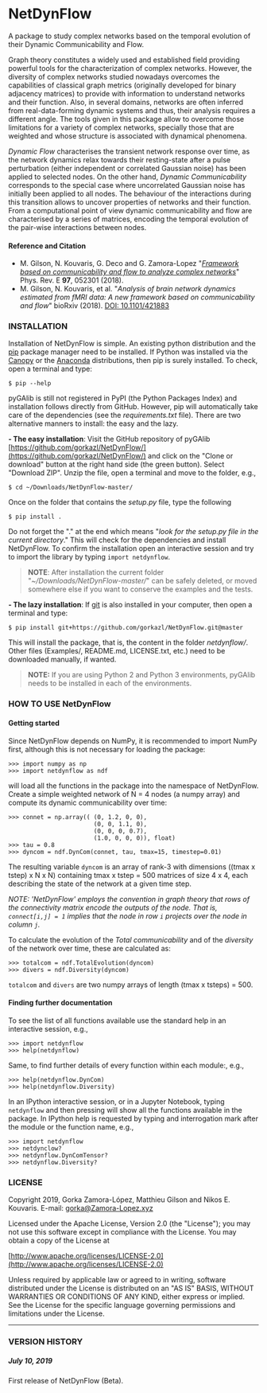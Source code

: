 # NetDynFlow

A package to study complex networks based on the temporal evolution of their Dynamic Communicability and Flow.

Graph theory constitutes a widely used and established field providing powerful tools for the characterization of complex networks. However, the diversity of complex networks studied nowadays overcomes the capabilities of classical graph metrics (originally developed for binary adjacency matrices) to provide with information to understand networks and their function. Also, in several domains, networks are often inferred from real-data-forming dynamic systems and thus, their analysis requires a different angle. The tools given in this package allow to overcome those limitations for a variety of complex networks, specially those that are weighted and whose structure is associated with dynamical phenomena.

*Dynamic Flow* characterises the transient network response over time, as the network dynamics relax towards their resting-state after a pulse perturbation (either independent or correlated Gaussian noise) has been applied to selected nodes. On the other hand, *Dynamic Communicability* corresponds to the special case where uncorrelated Gaussian noise has initially been applied to all nodes. The behaviour of the interactions during this transition allows to uncover properties of networks and their function. From a computational point of view dynamic communicability and flow are characterised by a series of matrices, encoding the temporal evolution of the pair-wise interactions between nodes.


#### Reference and Citation

* M. Gilson, N. Kouvaris, G. Deco and G. Zamora-Lopez "*[Framework based on communicability and flow to analyze complex networks](https://journals.aps.org/pre/abstract/10.1103/PhysRevE.97.052301)*" Phys. Rev. E **97**, 052301 (2018).
* M. Gilson, N. Kouvaris, et al. "*Analysis of brain network dynamics estimated from fMRI data: A new framework based on communicability and flow*" bioRxiv (2018). [DOI: 10.1101/421883](https://doi.org/10.1101/421883)


### INSTALLATION

Installation of NetDynFlow is simple. An existing python distribution and the [pip](https://github.com/pypa/pip) package manager need to be installed. If Python was installed via the [Canopy](https://www.enthought.com/product/canopy/) or the [Anaconda](https://www.anaconda.com) distributions, then pip is surely installed. To check, open a terminal and type:

	$ pip --help

pyGAlib is still not registered in PyPI (the Python Packages Index) and installation follows directly from GitHub. However, pip will automatically take care of the  dependencies (see the *requirements.txt* file). There are two alternative manners to install: the easy and the lazy. 

**- The easy installation**: Visit the GitHub repository of pyGAlib [https://github.com/gorkazl/NetDynFlow/](https://github.com/gorkazl/NetDynFlow/) and click on the "Clone or download" button at the right hand side (the green button). Select "Download ZIP". Unzip the file, open a terminal and move to the folder, e.g.,

	$ cd ~/Downloads/NetDynFlow-master/

Once on the folder that contains the *setup.py* file, type the following

	$ pip install .

Do not forget the "." at the end which means "*look for the setup.py file in the current directory*." This will check for the dependencies and install NetDynFlow. To confirm the installation open an interactive session and try to import the library by typing `import netdynflow`.

> **NOTE**: After installation the current folder "*~/Downloads/NetDynFlow-master/*" can be safely deleted, or moved somewhere else if you want to conserve the examples and the tests.

**- The lazy installation**: If [git](https://git-scm.com) is also installed in your computer, then open a terminal and type:

	$ pip install git+https://github.com/gorkazl/NetDynFlow.git@master

This will install the package, that is, the content in the folder *netdynflow/*. Other files (Examples/, README.md, LICENSE.txt, etc.) need to be downloaded manually, if wanted.


> **NOTE:** If you are using Python 2 and Python 3 environments, pyGAlib needs to be installed in each of the environments.



### HOW TO USE NetDynFlow

#### Getting started 
Since NetDynFlow depends on NumPy, it is recommended to import NumPy first, although this is not necessary for loading the package:

	>>> import numpy as np
	>>> import netdynflow as ndf

will load all the functions in the package into the namespace of NetDynFlow. Create a simple weighted network of N = 4 nodes (a numpy array) and compute its dynamic communicability over time:

	>>> connet = np.array((	(0, 1.2, 0, 0),
							(0, 0, 1.1, 0),
							(0, 0, 0, 0.7),
							(1.0, 0, 0, 0)), float)
	>>> tau = 0.8
	>>> dyncom = ndf.DynCom(connet, tau, tmax=15, timestep=0.01)

The resulting variable `dyncom` is an array of rank-3 with dimensions ((tmax x tstep) x N x N) containing tmax x tstep = 500 matrices of size 4 x 4, each describing the state of the network at a given time step. 

*NOTE: 'NetDynFlow' employs the convention in graph theory that rows of the connectivity matrix encode the outputs of the node. That is, `connect[i,j] = 1` implies that the node in row `i` projects over the node in column `j`.*

To calculate the evolution of the *Total communicability* and of the *diversity* of the network over time, these are calculated as:

	>>> totalcom = ndf.TotalEvolution(dyncom)
	>>> divers = ndf.Diversity(dyncom)

`totalcom` and `divers` are two numpy arrays of length (tmax x tsteps) = 500.


#### Finding further documentation
To see the list of all functions available use the standard help in an interactive session, e.g.,

	>>> import netdynflow
	>>> help(netdynflow)

Same, to find further details of every function within each module:, e.g.,

	>>> help(netdynflow.DynCom)
	>>> help(netdynflow.Diversity)

In an IPython interactive session, or in a Jupyter Notebook, typing `netdynflow` and then pressing <tab> will show all the functions available in the package. In IPython help is requested by typing and interrogation mark after the module or the function name, e.g.,

	>>> import netdynflow
	>>> netdynclow?
	>>> netdynflow.DynComTensor?
	>>> netdynflow.Diversity?


### LICENSE

Copyright 2019, Gorka Zamora-López, Matthieu Gilson and Nikos E. Kouvaris. E-mail: <gorka@Zamora-Lopez.xyz>

Licensed under the Apache License, Version 2.0 (the "License");
you may not use this software except in compliance with the License.
You may obtain a copy of the License at

[http://www.apache.org/licenses/LICENSE-2.0](http://www.apache.org/licenses/LICENSE-2.0)

Unless required by applicable law or agreed to in writing, software
distributed under the License is distributed on an "AS IS" BASIS,
WITHOUT WARRANTIES OR CONDITIONS OF ANY KIND, either express or implied.
See the License for the specific language governing permissions and
limitations under the License.


-------------------------------------------------------------------------------
### VERSION HISTORY

##### July 10, 2019
First release of NetDynFlow (Beta).


